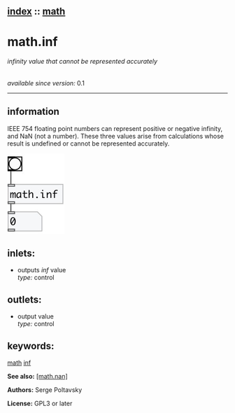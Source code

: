 [index](index.html) :: [math](category_math.html)
---

# math.inf

###### infinity value that cannot be represented accurately

*available since version:* 0.1

---


## information
IEEE 754 floating point numbers can represent positive or negative infinity, and NaN (not a number). These three values arise from calculations whose result is undefined or cannot be represented accurately.


[![example](../examples/img/math.inf.jpg)](../examples/pd/math.inf.pd)









## inlets:

* outputs *inf* value<br>
_type:_ control



## outlets:

* output value<br>
_type:_ control



## keywords:

[math](keywords/math.html)
[inf](keywords/inf.html)



**See also:**
[\[math.nan\]](math.nan.html)




**Authors:** Serge Poltavsky




**License:** GPL3 or later





